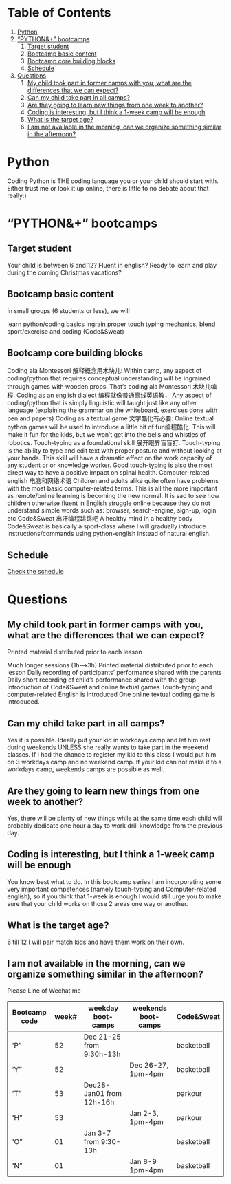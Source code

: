 
# Table of Contents

1.  [Python](#orgbf5b772)
2.  [“PYTHON&+” bootcamps](#orgf8aa140)
    1.  [Target student](#orgceba289)
    2.  [Bootcamp basic content](#org8022ac5)
    3.  [Bootcamp core building blocks](#org00e6af5)
    4.  [Schedule](#org04cbcde)
3.  [Questions](#orge565225)
    1.  [My child took part in former camps with you, what are the differences that we can expect?](#org4667731)
    2.  [Can my child take part in all camps?](#org9950613)
    3.  [Are they going to learn new things from one week to another?](#org808add4)
    4.  [Coding is interesting, but I think a 1-week camp will be enough](#orgd9f2af8)
    5.  [What is the target age?](#org6b57216)
    6.  [I am not available in the morning, can we organize something similar in the afternoon?](#orgbbb9752)



<a id="orgbf5b772"></a>

# Python

Coding Python is THE coding language you or your child should start with. Either trust me or look it up online, there is little to no debate about that really:)


<a id="orgf8aa140"></a>

# “PYTHON&+” bootcamps


<a id="orgceba289"></a>

## Target student

Your child is between 6 and 12?
Fluent in english?
Ready to learn and play during the coming Christmas vacations?


<a id="org8022ac5"></a>

## Bootcamp basic content

In small groups (6 students or less), we will

learn python/coding basics
ingrain proper touch typing mechanics,
blend sport/exercise and coding (Code&Sweat)


<a id="org00e6af5"></a>

## Bootcamp core building blocks

Coding ala Montessori 解释概念用木块儿: Within camp, any aspect of coding/python that requires conceptual understanding will be ingrained through games with wooden props. That’s coding ala Montessori 木块儿编程.
Coding as an english dialect 编程就像普通离线英语教， Any aspect of coding/python that is simply linguistic will taught just like any other language (explaining the grammar on the whiteboard, exercises done with pen and papers)
Coding as a textual game 文字酷化有必要: Online textual python games will be used to introduce a little bit of fun编程酷化. This will make it fun for the kids, but we won’t get into the bells and whistles of robotics.
Touch-typing as a foundational skill 展开眼界盲盲打. Touch-typing is the ability to type and edit text with proper posture and without looking at your hands. This skill will have a dramatic effect on the work capacity of any student or or knowledge worker. Good touch-typing is also the most direct way to have a positive impact on spinal health.
Computer-related english 电脑和网络术语 Children and adults alike quite often have problems with the most basic computer-related terms. This is all the more important as remote/online learning is becoming the new normal. It is sad to see how children otherwise fluent in English struggle online because they do not understand simple words such as: browser, search-engine, sign-up, login etc
Code&Sweat 出汗编程跳跳吧 A healthy mind in a healthy body Code&Sweat is basically a sport-class where I will gradually introduce instructions/commands using python-english instead of natural english.


<a id="org04cbcde"></a>

## Schedule

[ Check the schedule](./codecamp.png)


<a id="orge565225"></a>

# Questions


<a id="org4667731"></a>

## My child took part in former camps with you, what are the differences that we can expect?

Printed material distributed prior to each lesson

Much longer sessions (1h–>3h)
Printed material distributed prior to each lesson
Daily recording of participants’ performance shared with the parents
Daily short recording of child’s performance shared with the group
Introduction of Code&Sweat and online textual games
Touch-typing and computer-related English is introduced
One online textual coding game is introduced.


<a id="org9950613"></a>

## Can my child take part in all camps?

Yes it is possible. Ideally put your kid in workdays camp and let him rest during weekends UNLESS she really wants to take part in the weekend classes. If I had the chance to register my kid to this class I would put him on 3 workdays camp and no weekend camp. If your kid can not make it to a workdays camp, weekends camps are possible as well.


<a id="org808add4"></a>

## Are they going to learn new things from one week to another?

Yes, there will be plenty of new things while at the same time each child will probably dedicate one hour a day to work drill knowledge from the previous day.


<a id="orgd9f2af8"></a>

## Coding is interesting, but I think a 1-week camp will be enough

You know best what to do. In this bootcamp series I am incorporating some very important competences (namely touch-typing and Computer-related english), so if you think that 1-week is enough I would still urge you to make sure that your child works on those 2 areas one way or another.


<a id="org6b57216"></a>

## What is the target age?

6 till 12 I will pair match kids and have them work on their own.


<a id="orgbbb9752"></a>

## I am not available in the morning, can we organize something similar in the afternoon?

Please Line of Wechat me

<table border="2" cellspacing="0" cellpadding="6" rules="groups" frame="hsides">


<colgroup>
<col  class="org-left" />

<col  class="org-right" />

<col  class="org-left" />

<col  class="org-left" />

<col  class="org-left" />
</colgroup>
<thead>
<tr>
<th scope="col" class="org-left">Bootcamp code</th>
<th scope="col" class="org-right">week#</th>
<th scope="col" class="org-left">weekday boot-camps</th>
<th scope="col" class="org-left">weekends boot-camps</th>
<th scope="col" class="org-left">Code&amp;Sweat</th>
</tr>
</thead>

<tbody>
<tr>
<td class="org-left">“P”</td>
<td class="org-right">52</td>
<td class="org-left">Dec 21-25 from 9:30h-13h</td>
<td class="org-left">&#xa0;</td>
<td class="org-left">basketball</td>
</tr>


<tr>
<td class="org-left">“Y”</td>
<td class="org-right">52</td>
<td class="org-left">&#xa0;</td>
<td class="org-left">Dec 26-27, 1pm-4pm</td>
<td class="org-left">basketball</td>
</tr>


<tr>
<td class="org-left">“T”</td>
<td class="org-right">53</td>
<td class="org-left">Dec28-Jan01 from 12h-16h</td>
<td class="org-left">&#xa0;</td>
<td class="org-left">parkour</td>
</tr>


<tr>
<td class="org-left">“H”</td>
<td class="org-right">53</td>
<td class="org-left">&#xa0;</td>
<td class="org-left">Jan 2-3, 1pm-4pm</td>
<td class="org-left">parkour</td>
</tr>


<tr>
<td class="org-left">“O”</td>
<td class="org-right">01</td>
<td class="org-left">Jan 3-7 from 9:30-13h</td>
<td class="org-left">&#xa0;</td>
<td class="org-left">basketball</td>
</tr>


<tr>
<td class="org-left">&ldquo;N&rdquo;</td>
<td class="org-right">01</td>
<td class="org-left">&#xa0;</td>
<td class="org-left">Jan 8-9 1pm-4pm</td>
<td class="org-left">basketball</td>
</tr>
</tbody>
</table>

